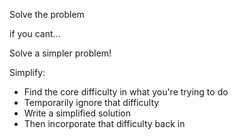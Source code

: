 Solve the problem

if you cant...

Solve a simpler problem!

Simplify:

- Find the core difficulty in what you're trying to do
- Temporarily ignore that difficulty
- Write a simplified solution
- Then incorporate that difficulty back in






